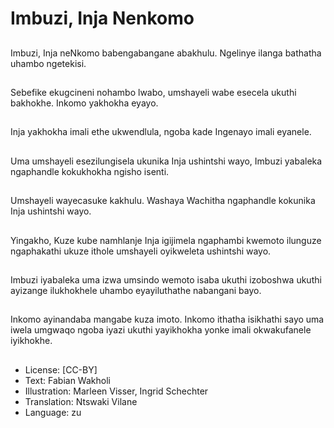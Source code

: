 # Imbuzi, Inja Nenkomo

##
Imbuzi, Inja neNkomo babengabangane abakhulu. Ngelinye ilanga bathatha uhambo ngetekisi.

##
Sebefike ekugcineni nohambo lwabo, umshayeli wabe esecela ukuthi bakhokhe. Inkomo yakhokha eyayo.

##
Inja yakhokha imali ethe ukwendlula, ngoba kade Ingenayo imali eyanele.

##
Uma umshayeli esezilungisela ukunika Inja ushintshi wayo, Imbuzi yabaleka ngaphandle kokukhokha ngisho isenti.

##
Umshayeli wayecasuke kakhulu. Washaya Wachitha ngaphandle kokunika Inja ushintshi wayo.

##
Yingakho, Kuze kube namhlanje Inja igijimela ngaphambi kwemoto ilunguze ngaphakathi ukuze ithole umshayeli oyikweleta ushintshi wayo.

##
Imbuzi iyabaleka uma izwa umsindo wemoto isaba ukuthi izoboshwa ukuthi ayizange ilukhokhele uhambo eyayiluthathe nabangani bayo.

##
Inkomo ayinandaba mangabe kuza imoto. Inkomo ithatha isikhathi sayo uma iwela umgwaqo ngoba iyazi ukuthi yayikhokha yonke imali okwakufanele iyikhokhe.

##
* License: [CC-BY]
* Text: Fabian Wakholi
* Illustration: Marleen Visser, Ingrid Schechter
* Translation: Ntswaki Vilane
* Language: zu
